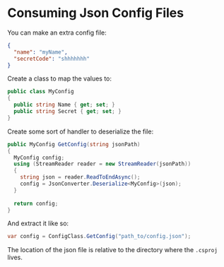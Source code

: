# Consuming Json Config Files

You can make an extra config file:
```json
{
  "name": "myName",
  "secretCode": "shhhhhhh"
}
```

Create a class to map the values to:
```csharp
public class MyConfig
{
  public string Name { get; set; }
  public string Secret { get; set; }
}
```

Create some sort of handler to deserialize the file:
```csharp
public MyConfig GetConfig(string jsonPath)
{
  MyConfig config;
  using (StreamReader reader = new StreamReader(jsonPath))
  {
    string json = reader.ReadToEndAsync();
    config = JsonConverter.Deserialize<MyConfig>(json);
  }
  
  return config;
}
```

And extract it like so:
```csharp
var config = ConfigClass.GetConfig("path_to/config.json");
```

The location of the json file is relative to the directory where the `.csproj` lives.
